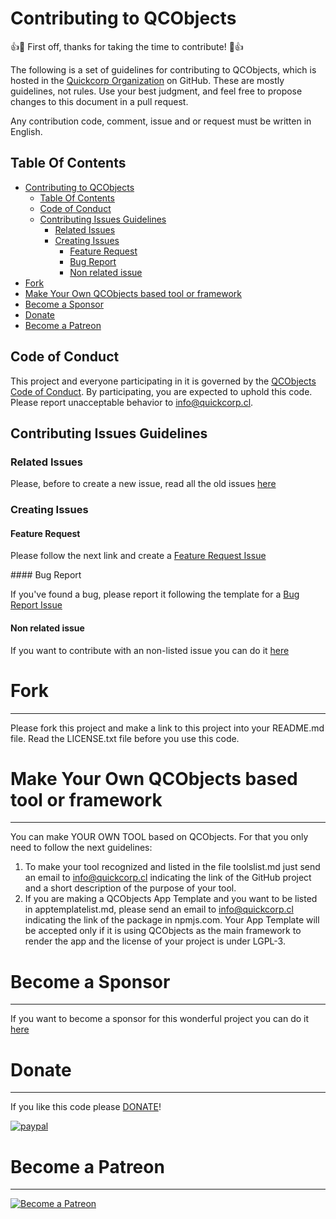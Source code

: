 # Contributing to QCObjects

:+1::tada: First off, thanks for taking the time to contribute! :tada::+1:

The following is a set of guidelines for contributing to QCObjects, which is hosted in the [Quickcorp Organization](https://github.com/quickcorp) on GitHub. These are mostly guidelines, not rules. Use your best judgment, and feel free to propose changes to this document in a pull request.

Any contribution code, comment, issue and or request must be written in English.

## Table Of Contents

<!-- TOC depthFrom:1 depthTo:6 withLinks:1 updateOnSave:1 orderedList:0 -->

- [Contributing to QCObjects](#contributing-to-qcobjects)
	- [Table Of Contents](#table-of-contents)
	- [Code of Conduct](#code-of-conduct)
	- [Contributing Issues Guidelines](#contributing-issues-guidelines)
		- [Related Issues](#related-issues)
		- [Creating Issues](#creating-issues)
			- [Feature Request](#feature-request)
			- [Bug Report](#bug-report)
			- [Non related issue](#non-related-issue)
- [Fork](#fork)
- [Make Your Own QCObjects based tool or framework](#make-your-own-qcobjects-based-tool-or-framework)
- [Become a Sponsor](#become-a-sponsor)
- [Donate](#donate)
- [Become a Patreon](#become-a-patreon)

<!-- /TOC -->

## Code of Conduct

This project and everyone participating in it is governed by the [QCObjects Code of Conduct](CODE_OF_CONDUCT.md). By participating, you are expected to uphold this code. Please report unacceptable behavior to [info@quickcorp.cl](mailto:info@quickcorp.cl).


## Contributing Issues Guidelines

### Related Issues

Please, before to create a new issue, read all the old issues [here](https://github.com/QuickCorp/QCObjects/issues)

### Creating Issues



#### Feature Request

Please follow the next link and create a [Feature Request Issue](https://github.com/QuickCorp/QCObjects/issues/new?assignees=&labels=&template=feature_request.md&title=)


#### Bug Report

If you've found a bug, please report it following the template for a [Bug Report Issue](https://github.com/QuickCorp/QCObjects/issues/new?assignees=&labels=&template=bug_report.md&title=)

#### Non related issue

If you want to contribute with an non-listed issue you can do it [here](https://github.com/QuickCorp/QCObjects/issues/new?assignees=&labels=&template=custom.md&title=)

# Fork
--------------

Please fork this project and make a link to this project into your README.md file. Read the LICENSE.txt file before you use this code.

# Make Your Own QCObjects based tool or framework
--------------

You can make YOUR OWN TOOL based on QCObjects. For that you only need to follow the next guidelines:

1. To make your tool recognized and listed in the file toolslist.md just send an email to info@quickcorp.cl indicating the link of the GitHub project and a short description of the purpose of your tool.
2. If you are making a QCObjects App Template and you want to be listed in apptemplatelist.md, please send an email to info@quickcorp.cl indicating the link of the package in npmjs.com. Your App Template will be accepted only if it is using QCObjects as the main framework to render the app and the license of your project is under LGPL-3.




# Become a Sponsor
------------------
If you want to become a sponsor for this wonderful project you can do it [here](https://sponsorsignup.qcobjects.dev/)


# Donate
--------------

If you like this code please [DONATE](https://www.paypal.com/cgi-bin/webscr?cmd=_s-xclick&hosted_button_id=UUTDBUQHCS4PU&source=url)!

 [![paypal](https://www.paypalobjects.com/webstatic/mktg/logo/AM_mc_vs_dc_ae.jpg)](https://www.paypal.com/cgi-bin/webscr?cmd=_s-xclick&hosted_button_id=UUTDBUQHCS4PU&source=url)

# Become a Patreon
--------------

[![Become a Patreon ](https://c5.patreon.com/external/logo/become_a_patron_button.png)](https://www.patreon.com/join/qcobjects?)
